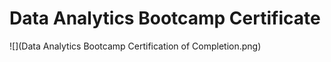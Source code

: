 # Data Analytics Bootcamp Certificate

![](Data Analytics Bootcamp Certification of Completion.png)
